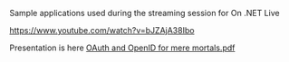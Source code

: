 Sample applications used during the streaming session for On .NET Live

https://www.youtube.com/watch?v=bJZAjA38Ibo


Presentation is here [OAuth and OpenID for mere mortals.pdf](./OAuth%20and%20OpenID%20for%20mere%20mortals.pdf)
